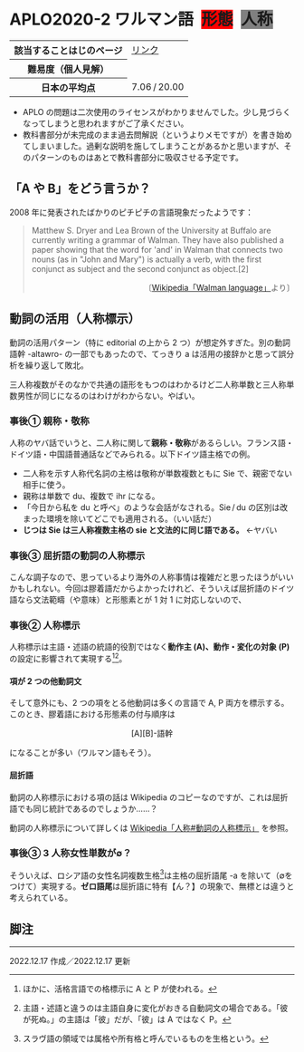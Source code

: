 # APLO2020-2 ワルマン語&ensp;<term style="background-color: red;">形態</term>&ensp;<term style="background-color: gray">人称</term>

<table>
<thead></thead>
    <tbody>
        <tr>
            <th>該当することはじのページ</th>
            <td><a href="https://kotohazi.netlify.app/problems/aplo/2020/2/">リンク</a></td>
        </tr>
        <tr>
            <th>難易度（個人見解）</th>
            <td><i class="fa fa-star"></i><i class="fa fa-star"></i><i class="fa fa-star"></i><i class="fa fa-star"></i></td>
        </tr>
        <tr>
        <th>日本の平均点</th>
        <td>7.06&thinsp;/&thinsp;20.00</td>
        </tr>
    </tbody>
</table>

- APLO の問題は二次使用のライセンスがわかりませんでした。少し見づらくなってしまうと思われますがご了承ください。
- 教科書部分が未完成のまま過去問解説（というよりメモですが）を書き始めてしまいました。過剰な説明を施してしまうことがあるかと思いますが、そのパターンのものはあとで教科書部分に吸収させる予定です。

## 「A や B」をどう言うか？
2008 年に発表されたばかりのピチピチの言語現象だったようです：

>Matthew S. Dryer and Lea Brown of the University at Buffalo are currently writing a grammar of Walman. They have also published a paper showing that the word for 'and' in Walman that connects two nouns (as in "John and Mary") is actually a verb, with the first conjunct as subject and the second conjunct as object.[2]<p style="text-align: right;">〔[Wikipedia「Walman language」](https://en.wikipedia.org/wiki/Walman_language)より〕</p>

## 動詞の活用（人称標示）
動詞の活用パターン（特に editorial の上から 2 つ）が想定外すぎた。別の動詞語幹 -altawro- の一部でもあったので、てっきり a は活用の接辞かと思って誤分析を繰り返して敗北。

三人称複数がそのなかで共通の語形をもつのはわかるけど二人称単数と三人称単数男性が同じになるのはわけがわからない。やばい。

### 事後① 親称・敬称
人称のヤバ話でいうと、二人称に関して**親称・敬称**があるらしい。フランス語・ドイツ語・中国語普通話などでみられる。以下ドイツ語主格での例。

- 二人称を示す人称代名詞の主格は敬称が単数複数ともに Sie で、親密でない相手に使う。
- 親称は単数で du、複数で ihr になる。
- 「今日から私を du と呼べ」のような会話がなされる。Sie&thinsp;/&thinsp;du の区別は改まった環境を除いてどこでも適用される。（いい話だ）
- **じつは Sie は三人称複数主格の sie と文法的に同じ語である。** ←ヤバい

### 事後③ 屈折語の動詞の人称標示
こんな調子なので、思っているより海外の人称事情は複雑だと思ったほうがいいかもしれない。今回は膠着語だからよかったけれど、そういえば屈折語のドイツ語なら文法範疇（や意味）と形態素とが 1 対 1 に対応しないので、

### 事後② 人称標示
人称標示は主語・述語の統語的役割ではなく**動作主 (A)、動作・変化の対象 (P)** の設定に影響されて実現する[^1][^2]。
#### 項が 2 つの他動詞文
そして意外にも、2 つの項をとる他動詞は多くの言語で A, P 両方を標示する。このとき、膠着語における形態素の付与順序は<p><center>[A][B]-語幹</center></p>になることが多い（ワルマン語もそう）。
#### 屈折語
動詞の人称標示における項の話は Wikipedia のコピーなのですが、これは屈折語でも同じ統計であるのでしょうか……？

動詞の人称標示について詳しくは [Wikipedia「人称#動詞の人称標示」](https://ja.wikipedia.org/wiki/人称#動詞の人称標示) を参照。

### 事後③ 3 人称女性単数が∅？
そういえば、ロシア語の女性名詞複数生格[^3]は主格の屈折語尾 -a を除いて（∅をつけて）実現する。**ゼロ語尾**は屈折語に特有【ん？】の現象で、無標とは違うと考えられている。

## 脚注
[^1]: ほかに、活格言語での格標示に A と P が使われる。
[^2]: 主語・述語と違うのは主語自身に変化がおきる自動詞文の場合である。「彼が死ぬ。」の主語は「彼」だが、「彼」は A ではなく P。
[^3]: スラヴ語の領域では属格や所有格と呼んでいるものを生格という。
<hr>
2022.12.17 作成／2022.12.17 更新
